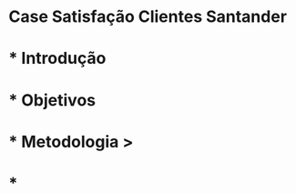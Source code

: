# <h1> Case Satisfação Clientes Santander </h1>

# * Introdução

# * Objetivos

# * Metodologia >

# * 

